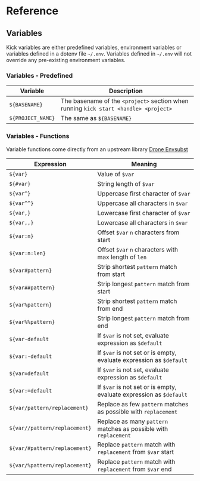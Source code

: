 # Reference

## Variables

Kick variables are either predefined variables, environment variables or variables defined in a dotenv file `~/.env`. Variables defined in `~/.env` will not override any pre-existing environment variables.

### Variables - Predefined

| __Variable__      | __Description__
| ---               | ---
| `${BASENAME}`     | The basename of the `<project>` section when running `kick start <handle> <project>`
| `${PROJECT_NAME}` | The same as `${BASENAME}`

### Variables - Functions

Variable functions come directly from an upstream library [Drone Envsubst](https://github.com/drone/envsubst)

| __Expression__                | __Meaning__                                                     |
| -----------------             | --------------                                                  |
| `${var}`                      | Value of `$var`
| `${#var}`                     | String length of `$var`
| `${var^}`                     | Uppercase first character of `$var`
| `${var^^}`                    | Uppercase all characters in `$var`
| `${var,}`                     | Lowercase first character of `$var`
| `${var,,}`                    | Lowercase all characters in `$var`
| `${var:n}`                    | Offset `$var` `n` characters from start
| `${var:n:len}`                | Offset `$var` `n` characters with max length of `len`
| `${var#pattern}`              | Strip shortest `pattern` match from start
| `${var##pattern}`             | Strip longest `pattern` match from start
| `${var%pattern}`              | Strip shortest `pattern` match from end
| `${var%%pattern}`             | Strip longest `pattern` match from end
| `${var-default`               | If `$var` is not set, evaluate expression as `$default`
| `${var:-default`              | If `$var` is not set or is empty, evaluate expression as `$default`
| `${var=default`               | If `$var` is not set, evaluate expression as `$default`
| `${var:=default`              | If `$var` is not set or is empty, evaluate expression as `$default`
| `${var/pattern/replacement}`  | Replace as few `pattern` matches as possible with `replacement`
| `${var//pattern/replacement}` | Replace as many `pattern` matches as possible with `replacement`
| `${var/#pattern/replacement}` | Replace `pattern` match with `replacement` from `$var` start
| `${var/%pattern/replacement}` | Replace `pattern` match with `replacement` from `$var` end